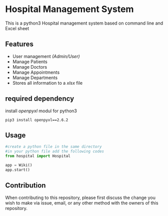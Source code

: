 # Hospital Management System

This is a python3 Hospital management system based on command line and Excel sheet

## Features
    
- User management *(Admin/User)*
- Manage Patients
- Manage Doctors
- Manage Appointments
- Manage Departments
- Stores all information to a *xlsx* file


## required dependency

install *openpyxl* modul for python3

```
pip3 install openpyxl==2.6.2
```

## Usage

```python
#create a python file in the same directory
#in your python file add the following codes
from hospital import Hospital

app = Wiki()
app.start()
```

## Contribution

When contributing to this repository, please first discuss the change you wish to make via issue, email, or any other method with the owners of this repository.

